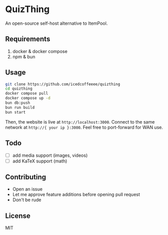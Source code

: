 # QuizThing

An open-source self-host alternative to ItemPool.

## Requirements

1. docker & docker compose
1. npm & bun

## Usage

```bash
git clone https://github.com/icedcoffeeee/quizthing
cd quizthing
docker compose pull
docker compose up -d
bun db:push
bun run build
bun start
```

Then, the website is live at `http://localhost:3000`. Connect to the same
network at `http://{ your ip }:3000`. Feel free to port-forward for WAN use.

## Todo

- [ ] add media support (images, videos)
- [ ] add KaTeX support (math)

## Contributing

- Open an issue
- Let me approve feature additions before opening pull request
- Don't be rude

## License

MIT
